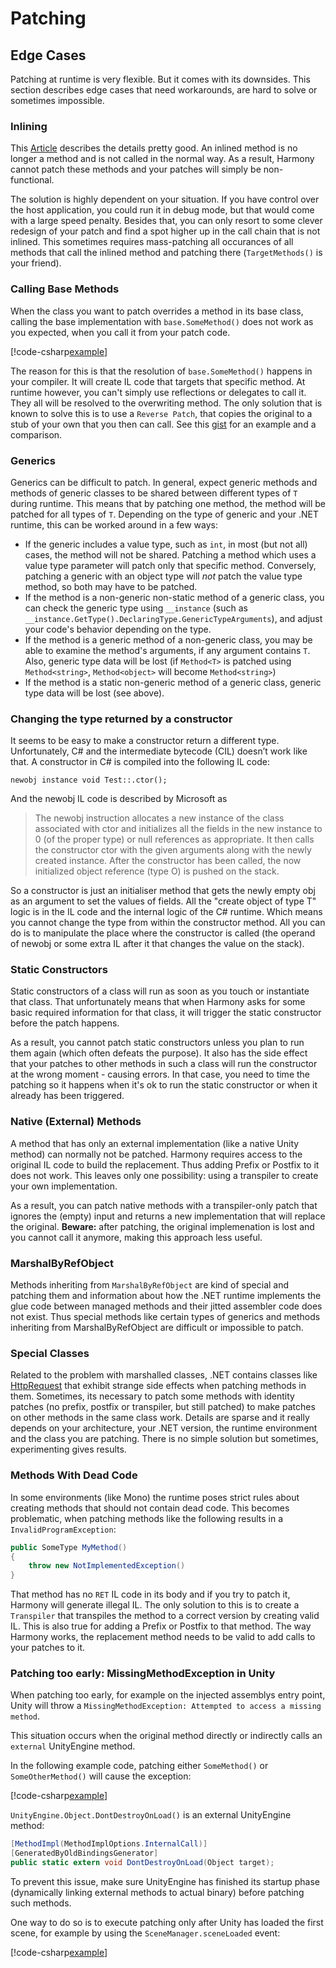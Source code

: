 # Patching

## Edge Cases

Patching at runtime is very flexible. But it comes with its downsides. This section describes edge cases that need workarounds, are hard to solve or sometimes impossible.

### Inlining

This [Article](https://mattwarren.org/2016/03/09/adventures-in-benchmarking-method-inlining) describes the details pretty good. An inlined method is no longer a method and is not called in the normal way. As a result, Harmony cannot patch these methods and your patches will simply be non-functional.

The solution is highly dependent on your situation. If you have control over the host application, you could run it in debug mode, but that would come with a large speed penalty. Besides that, you can only resort to some clever redesign of your patch and find a spot higher up in the call chain that is not inlined. This sometimes requires mass-patching all occurances of all methods that call the inlined method and patching there (`TargetMethods()` is your friend).

### Calling Base Methods

When the class you want to patch overrides a method in its base class, calling the base implementation with `base.SomeMethod()` does not work as you expected, when you call it from your patch code.

[!code-csharp[example](../examples/patching-edgecases.cs?name=example)]

The reason for this is that the resolution of `base.SomeMethod()` happens in your compiler. It will create IL code that targets that specific method. At runtime however, you can't simply use reflections or delegates to call it. They all will be resolved to the overwriting method. The only solution that is known to solve this is to use a `Reverse Patch`, that copies the original to a stub of your own that you then can call. See this [gist](https://gist.github.com/pardeike/45196a8b8ef331f38b14e1a7e5ee1782) for an example and a comparison.

### Generics

Generics can be difficult to patch. In general, expect generic methods and methods of generic classes to be shared between different types of `T` during runtime. This means that by patching one method, the method will be patched for all types of `T`. Depending on the type of generic and your .NET runtime, this can be worked around in a few ways:

*  If the generic includes a value type, such as `int`, in most (but not all) cases, the method will not be shared. Patching a method which uses a value type parameter will patch only that specific method. Conversely, patching a generic with an object type will _not_ patch the value type method, so both may have to be patched.
*  If the method is a non-generic non-static method of a generic class, you can check the generic type using `__instance` (such as `__instance.GetType().DeclaringType.GenericTypeArguments`), and adjust your code's behavior depending on the type.
*  If the method is a generic method of a non-generic class, you may be able to examine the method's arguments, if any argument contains `T`. Also, generic type data will be lost (if `Method<T>` is patched using `Method<string>`, `Method<object>` will become `Method<string>`)
*  If the method is a static non-generic method of a generic class, generic type data will be lost (see above).

### Changing the type returned by a constructor

It seems to be easy to make a constructor return a different type. Unfortunately, C# and the intermediate bytecode (CIL) doesn’t work like that. A constructor in C# is compiled into the following IL code:

```
newobj instance void Test::.ctor();
```

And the newobj IL code is described by Microsoft as
> The newobj instruction allocates a new instance of the class associated with ctor and initializes all the fields in the new instance to 0 (of the proper type) or null references as appropriate. It then calls the constructor ctor with the given arguments along with the newly created instance. After the constructor has been called, the now initialized object reference (type O) is pushed on the stack.

So a constructor is just an initialiser method that gets the newly empty obj as an argument to set the values of fields. All the "create object of type T" logic is in the IL code and the internal logic of the C# runtime. Which means you cannot change the type from within the constructor method. All you can do is to manipulate the place where the constructor is called (the operand of newobj or some extra IL after it that changes the value on the stack).

### Static Constructors

Static constructors of a class will run as soon as you touch or instantiate that class. That unfortunately means that when Harmony asks for some basic required information for that class, it will trigger the static constructor before the patch happens.

As a result, you cannot patch static constructors unless you plan to run them again (which often defeats the purpose). It also has the side effect that your patches to other methods in such a class will run the constructor at the wrong moment - causing errors. In that case, you need to time the patching so it happens when it's ok to run the static constructor or when it already has been triggered.

### Native (External) Methods

A method that has only an external implementation (like a native Unity method) can normally not be patched. Harmony requires access to the original IL code to build the replacement. Thus adding Prefix or Postfix to it does not work. This leaves only one possibility: using a transpiler to create your own implementation.

As a result, you can patch native methods with a transpiler-only patch that ignores the (empty) input and returns a new implementation that will replace the original. **Beware:** after patching, the original implemenation is lost and you cannot call it anymore, making this approach less useful.

### MarshalByRefObject

Methods inheriting from `MarshalByRefObject` are kind of special and patching them and information about how the .NET runtime implements the glue code between managed methods and their jitted assembler code does not exist. Thus special methods like certain types of generics and methods inheriting from MarshalByRefObject are difficult or impossible to patch.

### Special Classes

Related to the problem with marshalled classes, .NET contains classes like [HttpRequest](https://docs.microsoft.com/en-us/dotnet/api/system.web.httprequest) that exhibit strange side effects when patching methods in them. Sometimes, its necessary to patch some methods with identity patches (no prefix, postfix or transpiler, but still patched) to make patches on other methods in the same class work. Details are sparse and it really depends on your architecture, your .NET version, the runtime environment and the class you are patching. There is no simple solution but sometimes, experimenting gives results.

### Methods With Dead Code

In some environments (like Mono) the runtime poses strict rules about creating methods that should not contain dead code. This becomes problematic, when patching methods like the following results in a `InvalidProgramException`:

```csharp
public SomeType MyMethod()
{
    throw new NotImplementedException()
}
```

That method has no `RET` IL code in its body and if you try to patch it, Harmony will generate illegal IL. The only solution to this is to create a `Transpiler` that transpiles the method to a correct version by creating valid IL. This is also true for adding a Prefix or Postfix to that method. The way Harmony works, the replacement method needs to be valid to add calls to your patches to it.

### Patching too early: MissingMethodException in Unity

When patching too early, for example on the injected assemblys entry point, Unity will throw a `MissingMethodException: Attempted to access a missing method`.

This situation occurs when the original method directly or indirectly calls an `external` UnityEngine method. 

In the following example code, patching either `SomeMethod()` or `SomeOtherMethod()` will cause the exception:

[!code-csharp[example](../examples/patching-edgecases.cs?name=early1)]

`UnityEngine.Object.DontDestroyOnLoad()` is an external UnityEngine method:

```csharp
[MethodImpl(MethodImplOptions.InternalCall)]
[GeneratedByOldBindingsGenerator]
public static extern void DontDestroyOnLoad(Object target);
```

To prevent this issue, make sure UnityEngine has finished its startup phase (dynamically linking external methods to actual binary) before patching such methods.

One way to do so is to execute patching only after Unity has loaded the first scene, for example by using the `SceneManager.sceneLoaded` event:

[!code-csharp[example](../examples/patching-edgecases.cs?name=early2)]

